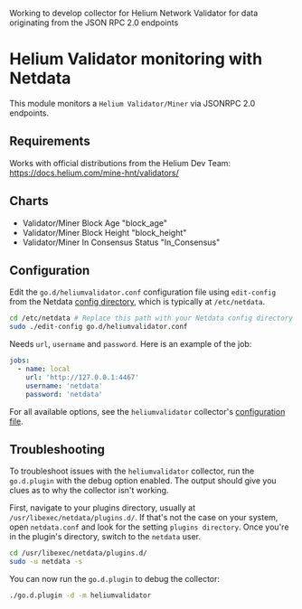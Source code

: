 Working to develop collector for Helium Network Validator for data originating from the JSON RPC 2.0 endpoints

<!--
title: "NetData Helium Validator monitoring with Netdata"
description: "Monitor the health and performance of Helium Validator/Miner with zero configuration, per-second metric granularity, and interactive visualizations."
sidebar_label: "Helium Validator Miner"
-->

# Helium Validator monitoring with Netdata

This module monitors a `Helium Validator/Miner` via JSONRPC 2.0 endpoints.

## Requirements

Works with official distributions from the Helium Dev Team: https://docs.helium.com/mine-hnt/validators/

## Charts

- Validator/Miner Block Age "block_age"
- Validator/Miner Block Height "block_height"
- Validator/Miner In Consensus Status "In_Consensus"

## Configuration

Edit the `go.d/heliumvalidator.conf` configuration file using `edit-config` from the
Netdata [config directory](https://learn.netdata.cloud/docs/configure/nodes), which is typically at `/etc/netdata`.

```bash
cd /etc/netdata # Replace this path with your Netdata config directory
sudo ./edit-config go.d/heliumvalidator.conf
```

Needs `url`, `username` and `password`. Here is an example of the job:

```yaml
jobs:
  - name: local
    url: 'http://127.0.0.1:4467'
    username: 'netdata'
    password: 'netdata'
```

For all available options, see the `heliumvalidator`
collector's [configuration file](https://github.com/netdata/go.d.plugin/blob/master/config/go.d/heliumvalidator.conf).

## Troubleshooting

To troubleshoot issues with the `heliumvalidator` collector, run the `go.d.plugin` with the debug option enabled. The output
should give you clues as to why the collector isn't working.

First, navigate to your plugins directory, usually at `/usr/libexec/netdata/plugins.d/`. If that's not the case on your
system, open `netdata.conf` and look for the setting `plugins directory`. Once you're in the plugin's directory, switch
to the `netdata` user.

```bash
cd /usr/libexec/netdata/plugins.d/
sudo -u netdata -s
```

You can now run the `go.d.plugin` to debug the collector:

```bash
./go.d.plugin -d -m heliumvalidator
```
